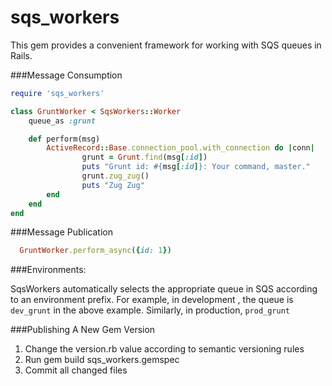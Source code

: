# sqs_workers

This gem provides a convenient framework for working with SQS queues in Rails. 

###Message Consumption

```ruby
require 'sqs_workers'

class GruntWorker < SqsWorkers::Worker
	queue_as :grunt

	def perform(msg)
		ActiveRecord::Base.connection_pool.with_connection do |conn|
      			grunt = Grunt.find(msg[:id])
      			puts "Grunt id: #{msg[:id]}: Your command, master."
      			grunt.zug_zug()
      			puts "Zug Zug"
		end
	end
end
```

###Message Publication

```ruby
  GruntWorker.perform_async({id: 1})
```

###Environments:

SqsWorkers automatically selects the appropriate queue in SQS according to an environment prefix. For example, in development , the queue is `dev_grunt` in the above example. Similarly, in production, `prod_grunt`

###Publishing A New Gem Version
1. Change the version.rb value according to semantic versioning rules
2. Run gem build sqs_workers.gemspec
3. Commit all changed files

